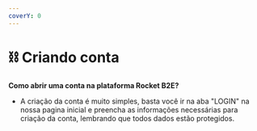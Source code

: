 ```yaml
---
coverY: 0
---
```


# ⛓ Criando conta

**Como abrir uma conta na plataforma Rocket B2E?**

* A criação da conta é muito simples, basta você ir na aba "LOGIN" na nossa pagina inicial e preencha as informações necessárias para criação da conta, lembrando que todos dados estão protegidos.
